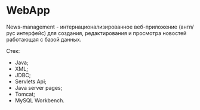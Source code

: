 # WebApp
News-management - интернационализированное веб-приложение (англ/рус интерфейс) для создания, редактирования и просмотра новостей работающая с базой данных.

Стек:
- Java;
- XML;
- JDBC;
- Servlets Api;
- Java server pages;
- Tomcat;
- MySQL Workbench.


